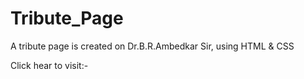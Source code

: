 # Tribute_Page
A tribute page is created on Dr.B.R.Ambedkar Sir, using HTML &amp; CSS

Click hear to visit:- 
